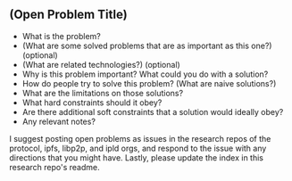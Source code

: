 <!-- Instructions: (duplicated here for convenience)
## Creating the open problem statement

The purpose of the open problem statement is twofold.  Firstly, it should convince the reader that the problem you are presenting is worth working on.  Secondly, it should provide enough background and understanding of the problem that all design decisions and requirements are comprehensively described and motivated.  Feel free to deviate from the following template if you prefer, or answer the following questions as succinctly as possible for an easy open problem statement.

While this template was made to support the RFP program, the open problem statements themselves are purely for the benefit of the community, and there is no obligation to make or request an RFP for each open problem. 

** Open Problem Template **
-->

## (Open Problem Title)
- What is the problem?
- (What are some solved problems that are as important as this one?) (optional)
- (What are related technologies?) (optional)
- Why is this problem important?  What could you do with a solution?
- How do people try to solve this problem? (What are naive solutions?)
- What are the limitations on those solutions?
- What hard constraints should it obey?
- Are there additional soft constraints that a solution would ideally obey?
- Any relevant notes?

I suggest posting open problems as issues in the research repos of the protocol, ipfs, libp2p, and ipld orgs, and respond to the issue with any directions that you might have.  Lastly, please update the index in this research repo's readme.


